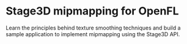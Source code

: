 # Stage3D mipmapping for OpenFL

Learn the principles behind texture smoothing techniques and build a sample
application to implement mipmapping using the Stage3D API.
